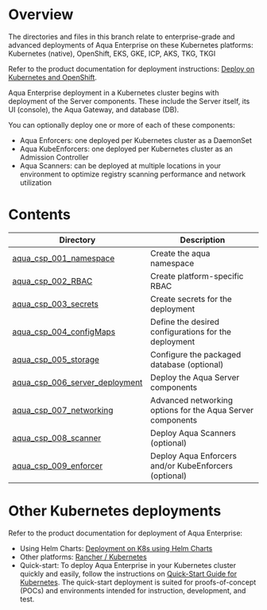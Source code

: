# Overview

The directories and files in this branch relate to enterprise-grade and advanced deployments of Aqua Enterprise on these Kubernetes platforms:
Kubernetes (native), OpenShift, EKS, GKE, ICP, AKS, TKG, TKGI

Refer to the product documentation for deployment instructions: [Deploy on Kubernetes and OpenShift](https://docs.aquasec.com/v5.3/docs/deploy-on-kubernetes-and-openshift).

Aqua Enterprise deployment in a Kubernetes cluster begins with deployment of the Server components. These include the Server itself, its UI (console), the Aqua Gateway, and database (DB).

You can optionally deploy one or more of each of these components:

- Aqua Enforcers: one deployed per Kubernetes cluster as a DaemonSet
- Aqua KubeEnforcers: one deployed per Kubernetes cluster as an Admission Controller
- Aqua Scanners: can be deployed at multiple locations in your environment to optimize registry scanning performance and network utilization


# Contents

| Directory                                                    | Description                                                  |
| ------------------------------------------------------------ | ------------------------------------------------------------ |
| [aqua_csp_001_namespace](https://github.com/aquasecurity/deployments/tree/5.3/orchestrators/kubernetes/manifests/aqua_csp_001_namespace) | Create the aqua namespace 
| [aqua_csp_002_RBAC](https://github.com/aquasecurity/deployments/tree/5.3/orchestrators/kubernetes/manifests/aqua_csp_002_RBAC) | Create platform-specific RBAC |
| [aqua_csp_003_secrets](https://github.com/aquasecurity/deployments/tree/5.3/orchestrators/kubernetes/manifests/aqua_csp_003_secrets) | Create secrets for the deployment |
| [aqua_csp_004_configMaps](https://github.com/aquasecurity/deployments/tree/5.3/orchestrators/kubernetes/manifests/aqua_csp_004_configMaps) | Define the desired configurations for the deployment |
| [aqua_csp_005_storage](https://github.com/aquasecurity/deployments/tree/5.3/orchestrators/kubernetes/manifests/aqua_csp_005_storage) | Configure the packaged database (optional) |
| [aqua_csp_006_server_deployment](https://github.com/aquasecurity/deployments/tree/5.3/orchestrators/kubernetes/manifests/aqua_csp_006_server_deployment) | Deploy the Aqua Server components |
| [aqua_csp_007_networking](https://github.com/aquasecurity/deployments/tree/5.3/orchestrators/kubernetes/manifests/aqua_csp_007_networking) | Advanced networking options for the Aqua Server components |
| [aqua_csp_008_scanner](https://github.com/aquasecurity/deployments/tree/5.3/orchestrators/kubernetes/manifests/aqua_csp_008_scanner) | Deploy Aqua Scanners (optional) |
| [aqua_csp_009_enforcer](https://github.com/aquasecurity/deployments/tree/5.3/orchestrators/kubernetes/manifests/aqua_csp_009_enforcer) | Deploy Aqua Enforcers and/or KubeEnforcers (optional) |

# Other Kubernetes deployments

Refer to the product documentation for deployment of Aqua Enterprise:
- Using Helm Charts: [Deployment on K8s using Helm Charts](https://docs.aquasec.com/v5.3/docs/kubernetes-with-helm)
- Other platforms: [Rancher / Kubernetes](https://docs.aquasec.com/v5.3/docs/rancher-kubernetes)
- Quick-start: To deploy Aqua Enterprise in your Kubernetes cluster quickly and easily, follow the instructions on [Quick-Start Guide for Kubernetes](https://docs.aquasec.com/v5.3/docs/quick-start-guide-for-kubernetes). The quick-start deployment is suited for proofs-of-concept (POCs) and environments intended for instruction, development, and test.
